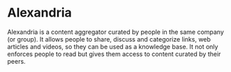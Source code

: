 # Alexandria

Alexandria is a content aggregator curated by people in the same company (or group). It allows people to share, discuss and categorize links, web articles and videos, so they can be used as a knowledge base. It not only enforces people to read but gives them access to content curated by their peers.
